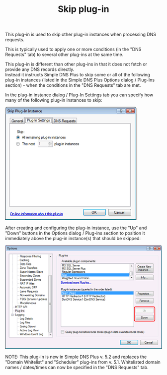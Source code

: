 ﻿---
title: Skip plug-in
category: 8
frontpage: false
comments: true
refs: 110
created-utc: 2019-01-01
modified-utc: 2020-01-08
---
<p>This plug-in is used to skip other plug-in instances when processing DNS requests.</p>

<p>This is typically used to apply one or more conditions (in the &quot;DNS Requests&quot; tab) to several other plug-ins at the same time.</p>

<p>This plug-in is different than other plug-ins in that it does not fetch or provide any DNS records directly.<br />
Instead it instructs Simple DNS Plus to skip some or all of the following plug-in instances (listed in the Simple DNS Plus Options dialog / Plug-Ins section) - when the conditions in the &quot;DNS Requests&quot; tab are met.</p>

<p>In the plug-in instance dialog / Plug-In Settings tab you can specify how many of the following plug-in instances to skip:</p>

<p><img src="img/186/1.png"  /></p>

<p>After creating and configuring the plug-in instance, use the &quot;Up&quot; and &quot;Down&quot; buttons in the Options dialog / Plug-ins section to position it immediately above the plug-in instance(s) that should be skipped:</p>

<p><img src="img/186/2.png" /></p>

<p>NOTE: This plug-in is new in Simple DNS Plus v. 5.2 and replaces the &quot;Domain Whitelist&quot; and &quot;Scheduler&quot; plug-ins from v. 5.1. Whitelisted domain names / dates/times can now be specified in the &quot;DNS Requests&quot; tab.</p>